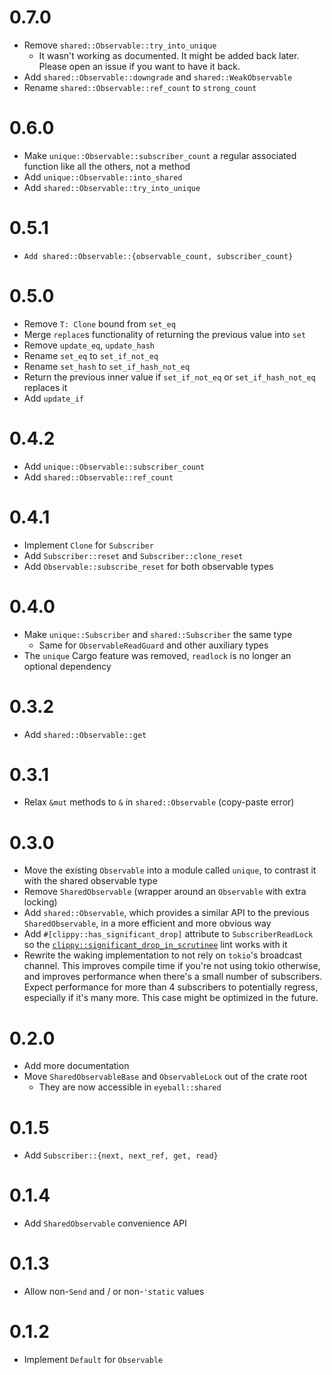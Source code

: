 # 0.7.0

- Remove `shared::Observable::try_into_unique`
  - It wasn't working as documented. It might be added back later. Please open
    an issue if you want to have it back.
- Add `shared::Observable::downgrade` and `shared::WeakObservable`
- Rename `shared::Observable::ref_count` to `strong_count`

# 0.6.0

- Make `unique::Observable::subscriber_count` a regular associated function like
  all the others, not a method
- Add `unique::Observable::into_shared`
- Add `shared::Observable::try_into_unique`

# 0.5.1

- `Add shared::Observable::{observable_count, subscriber_count}`

# 0.5.0

- Remove `T: Clone` bound from `set_eq`
- Merge `replace`s functionality of returning the previous value into `set`
- Remove `update_eq`, `update_hash`
- Rename `set_eq` to `set_if_not_eq`
- Rename `set_hash` to `set_if_hash_not_eq`
- Return the previous inner value if `set_if_not_eq` or `set_if_hash_not_eq`
  replaces it
- Add `update_if`

# 0.4.2

- Add `unique::Observable::subscriber_count`
- Add `shared::Observable::ref_count`

# 0.4.1

- Implement `Clone` for `Subscriber`
- Add `Subscriber::reset` and `Subscriber::clone_reset`
- Add `Observable::subscribe_reset` for both observable types

# 0.4.0

- Make `unique::Subscriber` and `shared::Subscriber` the same type
  - Same for `ObservableReadGuard` and other auxiliary types
- The `unique` Cargo feature was removed, `readlock` is no longer an optional
  dependency

# 0.3.2

- Add `shared::Observable::get`

# 0.3.1

- Relax `&mut` methods to `&` in `shared::Observable` (copy-paste error)

# 0.3.0

- Move the existing `Observable` into a module called `unique`, to contrast it
  with the shared observable type
- Remove `SharedObservable` (wrapper around an `Observable` with extra locking)
- Add `shared::Observable`, which provides a similar API to the previous
  `SharedObservable`, in a more efficient and more obvious way
- Add `#[clippy::has_significant_drop]` attribute to `SubscriberReadLock` so the
  [`clippy::significant_drop_in_scrutinee`] lint works with it
- Rewrite the waking implementation to not rely on `tokio`'s broadcast channel.
  This improves compile time if you're not using tokio otherwise, and improves
  performance when there's a small number of subscribers. Expect performance for
  more than 4 subscribers to potentially regress, especially if it's many more.
  This case might be optimized in the future.

[`clippy::significant_drop_in_scrutinee`]: https://rust-lang.github.io/rust-clippy/master/index.html#significant_drop_in_scrutinee

# 0.2.0

- Add more documentation
- Move `SharedObservableBase` and `ObservableLock` out of the crate root
  - They are now accessible in `eyeball::shared`

# 0.1.5

- Add `Subscriber::{next, next_ref, get, read}`

# 0.1.4

- Add `SharedObservable` convenience API

# 0.1.3

- Allow non-`Send` and / or non-`'static` values

# 0.1.2

- Implement `Default` for `Observable`
